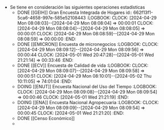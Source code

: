 - Se tiene en consideración las siguientes operaciones estadísticas
	- DONE [[GEIH]] Gran Encuesta Integrada de Hogares
	  id:: 662f13f1-5ca6-4658-997e-585e52108443
	  :LOGBOOK:
	  CLOCK: [2024-04-29 Mon 08:08:03]--[2024-04-29 Mon 08:08:04] =>  00:00:01
	  CLOCK: [2024-04-29 Mon 08:08:04]--[2024-04-29 Mon 08:08:05] =>  00:00:01
	  CLOCK: [2024-04-29 Mon 08:08:59]--[2024-04-29 Mon 08:08:59] =>  00:00:00
	  :END:
	- DONE [[EMICRON]] Encuesta de micronegocios
	  :LOGBOOK:
	  CLOCK: [2024-04-29 Mon 08:09:12]--[2024-04-29 Mon 08:09:56] =>  00:00:44
	  CLOCK: [2024-05-01 Wed 20:47:28]--[2024-05-01 Wed 21:21:14] =>  00:33:46
	  :END:
	- DONE [[ECV]] Encuesta de Calidad de vida
	  :LOGBOOK:
	  CLOCK: [2024-04-29 Mon 08:09:07]--[2024-04-29 Mon 08:09:58] =>  00:00:51
	  CLOCK: [2024-04-29 Mon 08:10:01]--[2024-05-02 Thu 10:11:05] =>  74:01:04
	  :END:
	- DOING [[ENUT]] Encuesta Nacional del Uso del Tiempo
	  :LOGBOOK:
	  CLOCK: [2024-04-29 Mon 08:09:08]--[2024-04-29 Mon 08:09:54] =>  00:00:46
	  CLOCK: [2024-05-01 Wed 21:21:19]
	  :END:
	- DOING [[ENA]] Encuesta Nacional Agropecuaria
	  :LOGBOOK:
	  CLOCK: [2024-04-29 Mon 08:09:09]--[2024-04-29 Mon 08:09:54] =>  00:00:45
	  CLOCK: [2024-05-01 Wed 21:21:20]
	  :END:
	- DONE [[Censo Económico]]
	-